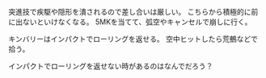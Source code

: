 突進技で疾駆や隠形を潰されるので差し合いは厳しい。
こちらから積極的に前に出ないといけなくなる。
5MKを当てて、弧空やキャンセルで崩しに行く。

キンバリーはインパクトでローリングを返せる。
空中ヒットしたら荒鵺などで拾う。

インパクトでローリングを返せない時があるのはなんでだろう？
